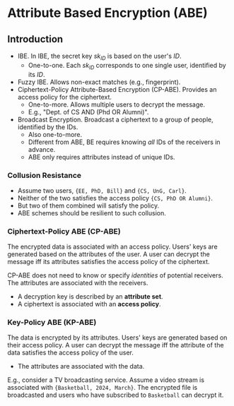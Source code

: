 # Attribute Based Encryption (ABE)

## Introduction

- IBE. In IBE, the secret key $sk_{ID}$ is based on the user's $ID$.
  - One-to-one. Each $sk_{ID}$ corresponds to one single user, identified by its $ID$.
- Fuzzy IBE. Allows non-exact matches (e.g., fingerprint).
- Ciphertext-Policy Attribute-Based Encryption (CP-ABE). Provides an access policy for the ciphertext.
  - One-to-more. Allows multiple users to decrypt the message.
  - E.g., "Dept. of CS AND (Phd OR Alumni)".
- Broadcast Encryption. Broadcast a ciphertext to a group of people, identified by the IDs.
  - Also one-to-more.
  - Different from ABE, BE requires knowing *all* IDs of the receivers in advance.
  - ABE only requires attributes instead of unique IDs.

### Collusion Resistance

- Assume two users, `{EE, PhD, Bill}` and `{CS, UnG, Carl}`.
- Neither of the two satisfies the access policy `{CS, PhD OR Alumni}`.
- But two of them combined will satisfy the policy.
- ABE schemes should be resilient to such collusion.

### Ciphertext-Policy ABE (CP-ABE)

The encrypted data is associated with an access policy. Users' keys are generated based on the attributes of the user. A user can decrypt the message iff its attributes satisfies the access policy of the ciphertext.

CP-ABE does not need to know or specify *identities* of potential receivers. The attributes are associated with the receivers.

- A decryption key is described by an **attribute set**.
- A ciphertext is associated with an **access policy**.

### Key-Policy ABE (KP-ABE)

The data is encrypted by its attributes. Users' keys are generated based on their access policy. A user can decrypt the message iff the attribute of the data satisfies the access policy of the user.

- The attributes are associated with the data. 

E.g., consider a TV broadcasting service. Assume a video stream is associated with `{Basketball, 2024, March}`. The encrypted file is broadcasted and users who have subscribed to `Basketball` can decrypt it.
